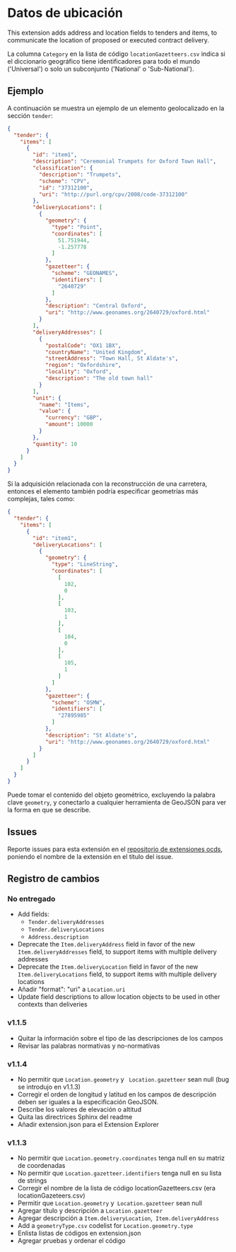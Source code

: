 # Datos de ubicación

This extension adds address and location fields to tenders and items, to communicate the location of proposed or executed contract delivery.

La columna `Category`  en la lista de código  `locationGazetteers.csv` indica si el diccionario geográfico tiene identificadores para todo el mundo ('Universal') o solo un subconjunto ('National' o 'Sub-National').

## Ejemplo

A continuación se muestra un ejemplo de un elemento geolocalizado en la sección `tender`:

```json
{
  "tender": {
    "items": [
      {
        "id": "item1",
        "description": "Ceremonial Trumpets for Oxford Town Hall",
        "classification": {
          "description": "Trumpets",
          "scheme": "CPV",
          "id": "37312100",
          "uri": "http://purl.org/cpv/2008/code-37312100"
        },
        "deliveryLocations": [
          {
            "geometry": {
              "type": "Point",
              "coordinates": [
                51.751944,
                -1.257778
              ]
            },
            "gazetteer": {
              "scheme": "GEONAMES",
              "identifiers": [
                "2640729"
              ]
            },
            "description": "Central Oxford",
            "uri": "http://www.geonames.org/2640729/oxford.html"
          }
        ],
        "deliveryAddresses": [
          {
            "postalCode": "OX1 1BX",
            "countryName": "United Kingdom",
            "streetAddress": "Town Hall, St Aldate's",
            "region": "Oxfordshire",
            "locality": "Oxford",
            "description": "The old town hall"
          }
        ],
        "unit": {
          "name": "Items",
          "value": {
            "currency": "GBP",
            "amount": 10000
          }
        },
        "quantity": 10
      }
    ]
  }
}
```

Si la adquisición relacionada con la reconstrucción de una carretera, entonces el elemento también podría especificar geometrías más complejas, tales como:

```json
{
  "tender": {
    "items": [
      {
        "id": "item1",
        "deliveryLocations": [
          {
            "geometry": {
              "type": "LineString",
              "coordinates": [
                [
                  102,
                  0
                ],
                [
                  103,
                  1
                ],
                [
                  104,
                  0
                ],
                [
                  105,
                  1
                ]
              ]
            },
            "gazetteer": {
              "scheme": "OSMW",
              "identifiers": [
                "27895985"
              ]
            },
            "description": "St Aldate's",
            "uri": "http://www.geonames.org/2640729/oxford.html"
          }
        ]
      }
    ]
  }
}
```

Puede tomar el contenido del objeto geométrico, excluyendo la palabra clave `geometry`, y conectarlo a cualquier herramienta de GeoJSON para ver la forma en que se describe.

## Issues

Reporte issues para esta extensión en el [repositorio de extensiones ocds](https://github.com/open-contracting/ocds-extensions/issues), poniendo el nombre de la extensión en el título del issue.

## Registro de cambios

### No entregado

- Add fields:
  - `Tender.deliveryAddresses`
  - `Tender.deliveryLocations`
  - `Address.description`
- Deprecate the `Item.deliveryAddress` field in favor of the new `Item.deliveryAddresses` field, to support items with multiple delivery addresses
- Deprecate the `Item.deliveryLocation` field in favor of the new `Item.deliveryLocations` field, to support items with multiple delivery locations
- Añadir "format": "uri" a `Location.uri`
- Update field descriptions to allow location objects to be used in other contexts than deliveries

### v1.1.5

- Quitar la información sobre el tipo de las descripciones de los campos
- Revisar las palabras normativas y no-normativas

### v1.1.4

- No permitir que `Location.geometry` y ` Location.gazetteer` sean null (bug se introdujo en v1.1.3)
- Corregir el orden de longitud y latitud en los campos de descripción deben ser iguales a la especificación GeoJSON.
- Describe los valores de elevación o altitud
- Quita las directrices Sphinx del readme
- Añadir extension.json para el Extension Explorer

### v1.1.3

- No permitir que `Location.geometry.coordinates` tenga null en su matriz de coordenadas
- No permitir que `Location.gazetteer.identifiers` tenga null en su lista de strings
- Corregir el nombre de la lista de código locationGazetteers.csv (era locationGazeteers.csv)
- Permitir que `Location.geometry` y` Location.gazetteer` sean null
- Agregar título y descripción a `Location.gazetteer`
- Agregar descripción a `Item.deliveryLocation`,` Item.deliveryAddress`
- Add a `geometryType.csv` codelist for `Location.geometry.type`
- Enlista listas de códigos en extension.json
- Agregar pruebas y ordenar el código
